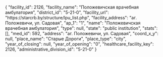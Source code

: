 {
    "facility_id": 2126,
    "facility_name": "Положевичская врачебная амбулатория",
    "district_id": "5-21-0",
    "facility_url": "https:\/\/starcrb.by\/structure\/lpu_list.php",
    "facility_address": "аг. Положевичи, ул. Садовая",
    "ap_1": "1",
    "name": "Положевичская врачебная амбулатория",
    "type": null,
    "state": "public institution",
    "stats": [],
    "med_id": 592,
    "address": "аг. Положевичи, ул. Садовая",
    "coord_x_y": null,
    "place_name": "Старые Дороги",
    "place_type": "city",
    "year_of_closing": null,
    "year_of_opening": "0",
    "healthcare_facility_key": 2126,
    "administrative_division_id": "5-21-0"
}